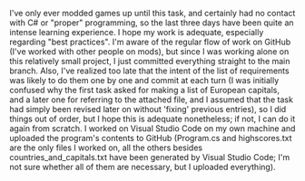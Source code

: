 I've only ever modded games up until this task, and certainly had no contact with C# or "proper" programming, so the last three days have been quite an intense learning experience. I hope my work is adequate, especially regarding "best practices". I'm aware of the regular flow of work on GitHub (I've worked with other people on mods), but since I was working alone on this relatively small project, I just committed everything straight to the main branch. Also, I've realized too late that the intent of the list of requirements was likely to do them one by one and commit at each turn (I was initially confused why the first task asked for making a list of European capitals, and a later one for referring to the attached file, and I assumed that the task had simply been revised later on without 'fixing' previous entries), so I did things out of order, but I hope this is adequate nonetheless; if not, I can do it again from scratch. I worked on Visual Studio Code on my own machine and uploaded the program's contents to GitHub (Program.cs and highscores.txt are the only files I worked on, all the others besides countries_and_capitals.txt have been generated by Visual Studio Code; I'm not sure whether all of them are necessary, but I uploaded everything).
